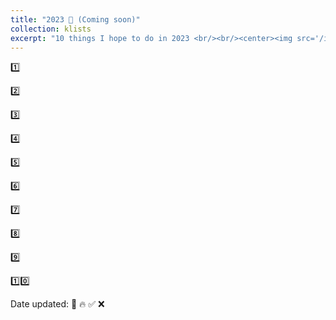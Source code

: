 ```yaml
---
title: "2023 🚀 (Coming soon)"
collection: klists
excerpt: "10 things I hope to do in 2023 <br/><br/><center><img src='/images/2023.jpg' width='70%'></center>"
---
```


1️⃣ 

2️⃣ 

3️⃣ 

4️⃣ 

5️⃣ 

6️⃣ 

7️⃣ 

8️⃣ 

9️⃣ 

1️⃣0️⃣ 

Date updated: 🚀 🔥 ✅ ❌ 